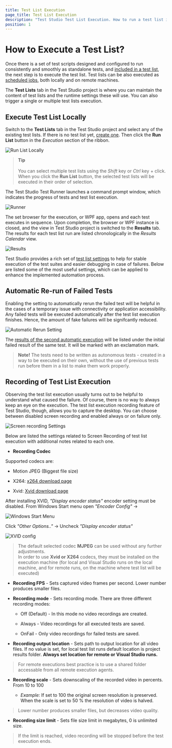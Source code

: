 ```yaml
---
title: Test List Execution
page_title: Test List Execution
description: "Test Studio Test List Execution. How to run a test list in Test Studio. Automatic re-run rerun of failed test in a test list. recording options for test list execution in Test Studio"
position: 1
---
```

# How to Execute a Test List?

Once there is a set of test scripts designed and configured to run consistently and smoothly as standalone tests, and <a href="/general-information/test-execution/test-lists-standalone" target="_blank">included in a test list</a>, the next step is to execute the test list. Test lists can be also executed as <a href="/features/scheduling-test-runs/schedule-execution" target="_blank">scheduled jobs</a>, both locally and on remote machines.

The **Test Lists** tab in the Test Studio project is where you can maintain the content of test lists and the runtime settings these will use. You can also trigger a single or multiple test lists execution.

## Execute Test List Locally

Switch to the **Test Lists** tab in the Test Studio project and select any of the existing test lists. If there is no test list yet, <a href="/automated-tests/test-lists/test-lists-standalone" target="_blank">create one</a>. Then click the **Run List** button in the *Execution* section of the ribbon.

![Run List Locally][3a]

> __Tip__
><br>
><br>
> You can select multiple test lists using the *Shift* key or *Ctrl* key + click. When you click the **Run List** button, the selected test lists will be executed in their order of selection.

The Test Studio Test Runner launches a command prompt window, which indicates the progress of tests and test list execution.

![Runner][4a]

The set browser for the execution, or WPF app, opens and each test executes in sequence. Upon completion, the browser or WPF instance is closed, and the view in Test Studio project is switched to the **Results** tab. The results for each test list run are listed chronologically in the *Results Calendar* view.

![Results][5a]


Test Studio provides a rich set of <a href="/getting-started/test-execution/test-list-settings" target="_blank">test list settings</a> to help for stable execution of the test suites and easier debugging in case of failures. Below are listed some of the most useful settings, which can be applied to enhance the implemented automation process.

## Automatic Re-run of Failed Tests

Enabling the setting to automatically rerun the failed test will be helpful in the cases of a temporary issue with connectivity or application accessibility. Any failed tests will be executed automatically after the test list execution finishes. Hence, the amount of fake failures will be signifcantly reduced.

![Automatic Rerun Setting][3]

The <a href="/getting-started/test-results/analyze-test-results#automatic-re-run-of-failed-tests-results" target="_blank">results of the second automatic execution</a> will be listed under the initial failed result of the same test. It will be marked with an exclamation mark.

> __Note!__ The tests need to be written as autonomous tests - created in a way to be executed on their own, without the use of previous tests run before them in a list to make them work properly.

## Recording of Test List Execution

Observing the test list execution usually turns out to be helpful to understand what caused the failure. Of course, there is no way to always keep an eye on the execution. The test list execution recording feature of Test Studio, though, allows you to capture the desktop. You can choose between disabled screen recording and enabled always or on failure only.

![Screen recording Settings][4]

Below are listed the settings related to Screen Recording of test list execution with additional notes related to each one.

* __Recording Codec__
   
Supported codecs are:
   - Motion JPEG (Biggest file size)

   - X264: [x264 download page](https://sourceforge.net/projects/x264vfw/)

   - Xvid: [Xvid download page](https://www.xvid.com/download/)
   
After installing XVID, _"Display encoder status"_ encoder setting must be disabled. From Windows Start menu open _"Encoder Config"_ ->

![Windows Start Menu][1]

Click _"Other Options.."_ -> Uncheck _"Display encoder status"_

![XVID config][2]

> The default selected codec __MJPEG__ can be used without any further adjustments. <br/> 
> In order to use __Xvid or X264__ codecs, they must be installed on the execution machine (for local and Visual Studio runs on the local machine, and for remote runs, on the machine where test list will be executed)

* __Recording FPS__ - Sets captured video frames per second. Lower number produces smaller files.

* __Recording mode__ - Sets recording mode. There are three different recording modes:
    - Off (Default) - In this mode no video recordings are created.

    - Always - Video recordings for all executed tests are saved.

    - OnFail - Only video recordings for failed tests are saved.

* __Recording output location__ - Sets path to output location for all video files. If no value is set, for local test list runs default location is project results folder. __Always set location for remote or Visual Studio runs.__
   
> For remote executions best practice is to use a shared folder accessable from all remote execution agents. <br/>

* __Recording scale__ - Sets downscaling of the recorded video in percents. From 10 to 100 <br/>

	- _Example:_ If set to 100 the original screen resolution is preserved. When the scale is set to 50 % the resolution of video is halved.
   
> Lower number produces smaller files, but decreases video quality.

*  __Recording size limit__ - Sets file size limit in megabytes, 0 is unlimited size. 

> If the limit is reached, video recording will be stopped before the test execution ends.

[1]: /img/general-information/test-execution/test-list-execution/fig1.png
[2]: /img/general-information/test-execution/test-list-execution/fig2.png
[3]: /img/general-information/test-execution/test-list-execution/fig3.png
[4]: /img/general-information/test-execution/test-list-execution/fig4.png
[3a]: /img/automated-tests/test-lists/create-test-lists/fig3.png
[4a]: /img/automated-tests/test-lists/create-test-lists/fig4.png
[5a]: /img/automated-tests/test-lists/create-test-lists/fig5.png
